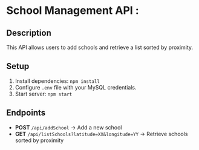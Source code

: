 # School Management API : 

## Description
This API allows users to add schools and retrieve a list sorted by proximity.

## Setup
1. Install dependencies: `npm install`
2. Configure `.env` file with your MySQL credentials.
3. Start server: `npm start`

## Endpoints
- **POST** `/api/addSchool` → Add a new school
- **GET** `/api/listSchools?latitude=XX&longitude=YY` → Retrieve schools sorted by proximity